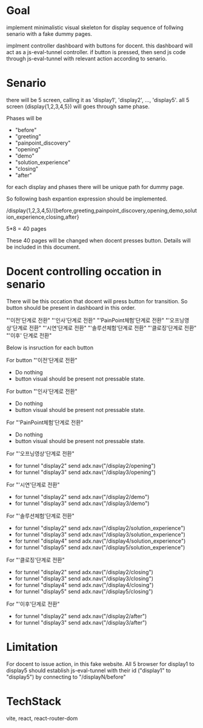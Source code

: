 # Goal 

implement minimalistic visual skeleton for display sequence of follwing senario with a fake dummy pages.

implment controller dashboard with buttons for docent.
this dashboard will act as a js-eval-tunnel controller.
if button is pressed, then send js code through js-eval-tunnel with relevant action according to senario.

# Senario 

there will be 5 screen, calling it as 'display1', 'display2', ..., 'display5'.
all 5 screen (display{1,2,3,4,5}) will goes through same phase. 

Phases will be 
- "before"
- "greeting"
- "painpoint_discovery"
- "opening"
- "demo"
- "solution_experience" 
- "closing" 
- "after"

for each display and phases there will be unique path for dummy page. 

So following bash expantion expression should be implemented. 

/display{1,2,3,4,5}/{before,greeting,painpoint_discovery,opening,demo,solution_experience,closing,after}

5*8 = 40 pages 

These 40 pages will be changed when docent presses button. 
Details will be included in this document.

# Docent controlling occation in senario

There will be this occation that docent will press button for transition. So button should be present in dashboard in this order.

 "'이전'단계로 전환" 
 "'인사'단계로 전환" 
 "'PainPoint체험'단계로 전환" 
 "'오프닝영상'단계로 전환" 
 "'시연'단계로 전환" 
 "'솔루션체험'단계로 전환" 
 "'클로징'단계로 전환" 
 "'이후' 단계로 전환"

Below is insruction for each button 

For button "'이전'단계로 전환" 
- Do nothing 
- button visual should be present not pressable state. 

For button  "'인사'단계로 전환" 
- Do nothing 
- button visual should be present not pressable state. 

For "'PainPoint체험'단계로 전환" 
- Do nothing 
- button visual should be present not pressable state. 

For "'오프닝영상'단계로 전환" 
- for tunnel "display2" send adx.nav("/display2/opening")
- for tunnel "display3" send adx.nav("/display3/opening")

For "'시연'단계로 전환" 
- for tunnel "display2" send adx.nav("/display2/demo")
- for tunnel "display3" send adx.nav("/display3/demo")

For "'솔루션체험'단계로 전환" 
- for tunnel "display2" send adx.nav("/display2/solution_experience")
- for tunnel "display3" send adx.nav("/display3/solution_experience")
- for tunnel "display4" send adx.nav("/display4/solution_experience")
- for tunnel "display5" send adx.nav("/display5/solution_experience")

For "'클로징'단계로 전환" 
- for tunnel "display2" send adx.nav("/display2/closing")
- for tunnel "display3" send adx.nav("/display3/closing")
- for tunnel "display4" send adx.nav("/display4/closing")
- for tunnel "display5" send adx.nav("/display5/closing")

For "'이후'단계로 전환" 
- for tunnel "display2" send adx.nav("/display2/after")
- for tunnel "display3" send adx.nav("/display3/after")

# Limitation
For docent to issue action, in this fake website.
All 5 browser for display1 to display5 should establish js-eval-tunnel with their id ("display1" to "display5")
by connecting to "/displayN/before" 

# TechStack 

vite, react, react-router-dom 



